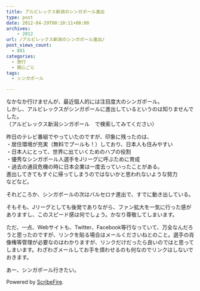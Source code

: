 ```yaml
---
title: アルビレックス新潟のシンガポール進出
type: post
date: 2012-04-29T00:10:11+00:00
archives:
    - 2012
url: /アルビレックス新潟のシンガポール進出/
post_views_count:
  - 891
categories:
  - 旅行
  - 関心ごと
tags:
  - シンガポール

---
```

なかなか行けませんが、最近個人的には注目度大のシンガポール。  
しかし、アルビレックスがシンガポールに進出しているというのは知りませんでした。  
（アルビレックス新潟シンガポール　で検索してみてください）

昨日のテレビ番組でやっていたのですが、印象に残ったのは、  
・居住環境が充実（無料でプールも！）しており、日本人も住みやすい  
・日本人にとって、世界に出ていくためのハブの役割  
・優秀なシンガポール人選手をJリーグに呼ぶために育成  
・過去の通貨危機の時に日本企業は一度去っていったことがある。  
進出してきてもすぐに帰ってしまうのではないかと思われないような努力  
などなど。

それどころか、シンガポールの次はバルセロナ進出で、すでに動き出している。

そもそも、Jリーグとしても後発でありながら、ファン拡大を一気に行った感がありますし、このスピード感は何でしょう。かなり尊敬してしまいます。

ただ、一点、Webサイトも、Twitter、Facebook等行なっていて、万全なんだろうと思ったのですが、リンクを貼る場合はメールくださいねとのこと。選手の肖像権等管理が必要なのはわかりますが、リンクだけだったら良いのではと思ってしまいます。わざわざメールしてお手を煩わせるのも何なのでリンクはしないでおきます。

あー、シンガポール行きたい。

<p class="scribefire-powered">
  Powered by <a href="http://www.scribefire.com/">ScribeFire</a>.
</p>